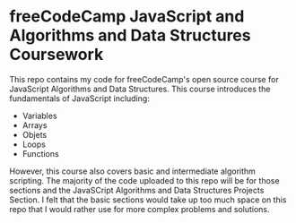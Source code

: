 # freeCodeCamp JavaScript and Algorithms and Data Structures Coursework

This repo contains my code for freeCodeCamp's open source course for JavaScript Algorithms and Data Structures. This course introduces the fundamentals of JavaScript including: 
- Variables
- Arrays
- Objets
- Loops 
- Functions

However, this course also covers basic and intermediate algorithm scripting. The majority of the code uploaded to this repo will be for those sections and the JavaSCript Algorithms and Data Structures Projects Section. I felt that the basic sections would take up too much space on this repo that I would rather use for more complex problems and solutions.

